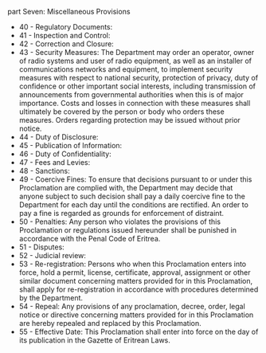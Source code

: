 part Seven: Miscellaneous Provisions

<ul>
			<li>40 - Regulatory Documents: <ul>
			</ul></li>			<li>41 - Inspection and Control: <ul>
			</ul></li>			<li>42 - Correction and Closure: <ul>
			</ul></li>			<li>43 - Security Measures: The Department may order an operator, owner of radio systems and user of radio equipment, as well as an installer of communications networks and equipment, to implement security measures with respect to national security, protection of privacy, duty of confidence or other important social interests, including transmission of announcements from governmental authorities when this is of major importance. Costs and losses in connection with these measures shall ultimately be covered by the person or body who orders these measures. Orders regarding protection may be issued without prior notice.<ul>
			</ul></li>			<li>44 - Duty of Disclosure: <ul>
			</ul></li>			<li>45 - Publication of Information: <ul>
			</ul></li>			<li>46 - Duty of Confidentiality: <ul>
			</ul></li>			<li>47 - Fees and Levies: <ul>
			</ul></li>			<li>48 - Sanctions: <ul>
			</ul></li>			<li>49 - Coercive Fines: To ensure that decisions pursuant to or under this Proclamation are complied with, the Department may decide that anyone subject to such decision shall pay a daily coercive fine to the Department for each day until the conditions are rectified. An order to pay a fine is regarded as grounds for enforcement of distraint.<ul>
			</ul></li>			<li>50 - Penalties: Any person who violates the provisions of this Proclamation or regulations issued hereunder shall be punished in accordance with the Penal Code of Eritrea.<ul>
			</ul></li>			<li>51 - Disputes: <ul>
			</ul></li>			<li>52 - Judicial review: <ul>
			</ul></li>			<li>53 - Re-registration: Persons who when this Proclamation enters into force, hold a permit, license, certificate, approval, assignment or other similar document concerning matters provided for in this Proclamation, shall apply for re-registration in accordance with procedures determined by the Department.<ul>
			</ul></li>			<li>54 - Repeal: Any provisions of any proclamation, decree, order, legal notice or directive concerning matters provided for in this Proclamation are hereby repealed and replaced by this Proclamation.<ul>
			</ul></li>			<li>55 - Effective Date: This Proclamation shall enter into force on the day of its publication in the Gazette of Eritrean Laws.<ul>
			</ul></li></ul>